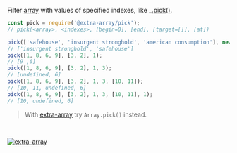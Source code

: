 Filter [array] with values of specified indexes, like [_.pick()].

```javascript
const pick = require('@extra-array/pick');
// pick(<array>, <indexes>, [begin=0], [end], [target=[]], [at])

pick(['safehouse', 'insurgent stronghold', 'american consumption'], new Set([1, 0]));
// ['insurgent stronghold', 'safehouse']
pick([1, 8, 6, 9], [3, 2], 1);
// [9 ,6]
pick([1, 8, 6, 9], [3, 2], 1, 3);
// [undefined, 6]
pick([1, 8, 6, 9], [3, 2], 1, 3, [10, 11]);
// [10, 11, undefined, 6]
pick([1, 8, 6, 9], [3, 2], 1, 3, [10, 11], 1);
// [10, undefined, 6]
```
> With [extra-array] try `Array.pick()` instead.
<br>


[![extra-array](https://i.imgur.com/nwyrmkW.jpg)](https://www.npmjs.com/package/extra-array)

[extra-array]: https://www.npmjs.com/package/extra-array
[array]: https://developer.mozilla.org/en-US/docs/Web/JavaScript/Guide/Indexed_collections
[_.pick()]: http://underscorejs.org/#pick
